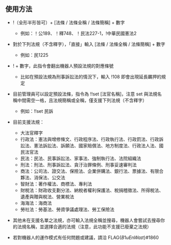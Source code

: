 ## 使用方法
* !（全形半形皆可）+ [法條 / 法條全稱 / 法條簡稱] + 數字
	* 例如：！公189、！釋748、！民法227-1，!中華民國憲法2
* 對於下列法規（不含釋字），「直接」輸入 [法條 / 法條全稱 / 法條簡稱] + 數字
	* 例如：民1225
* ! + 數字，此指令會翻出機器人預設法規的對應條號
	* 比如在預設法規為刑事訴訟法的情況下，輸入 !108 即會出現延長羈押的規定
* 目前管理員可以設定預設法條，指令為 !!set [法官名稱]，注意 set 與法規名稱中間需空一格，且法規簡稱或全稱，僅支援下列法規（不含釋字）
	* 例如：!!set 民訴

* 目前支援法規：
	* 大法官釋字
	* 行政法：憲法與增修條文、行政程序法、行政執行法、行政罰法、行政訴訟法、憲法訴訟法、訴願法、國家賠償法、地方制度法、行政法人法、國民法官法
	* 民法：民法、民事訴訟法、家事法、強制執行法、法院組織法
	* 刑法：刑法、刑事訴訟法、貪汙治罪條例、刑事妥速審判法
	* 商法：公司法、證交法、保險法、企業併購法、銀行法、票據法、有限合夥法、消保法、公交法
	* 智財法：著作權法、商標法、專利法
	* 財稅法：財政收支劃分法、納稅者權利保護法、稅捐稽徵法、所得稅法、遺產與贈與稅法、營業稅法
	* 海海法：海商法
	* 勞社法：勞基法、勞資爭議處理法、勞工保險法

* 其他未在支援名單之法規，亦可輸入法規全稱並搜尋，機器人會嘗試去搜尋你的法規名稱，並選擇合適的法規（注意，此功能不支援已廢棄之法規）
* 若對機器人的運作模式有任何問題或建議，請洽 FLAG{$B1uEnWaɪt$}#1860
